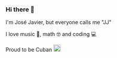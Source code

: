 ### Hi there 👋
I'm José Javier, but everyone calls me "JJ"

I love music 🎸, math 🤓 and coding 💻

Proud to be Cuban <img src="http://cdn.countryflags.com/thumbs/cuba/flag-800.png" data-canonical-src="http://cdn.countryflags.com/thumbs/cuba/flag-800.png" height="18.9" />
